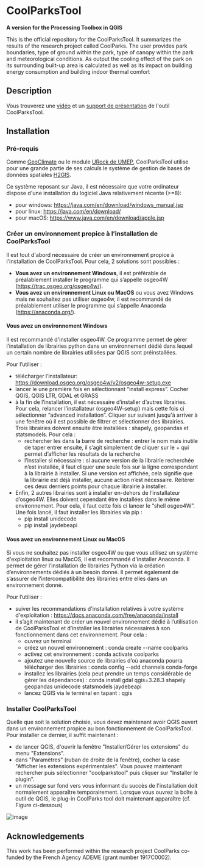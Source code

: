 # CoolParksTool

**A version for the Processing Toolbox in QGIS**

This is the official repository for the CoolParksTool.
It summarizes the results of the research project called CoolParks. 
The user provides park boundaries, type of ground within the park, 
type of canopy within the park and meteorological conditions. 
As output the cooling effect of the park on its surrounding built-up area 
is calculated as well as its impact on building energy consumption and building
 indoor thermal comfort

## Description

Vous trouverez une [vidéo](https://github.com/j3r3m1/coolparkstool/blob/main/Presentations/video_presentation.mp4) et un [support de présentation](https://github.com/j3r3m1/coolparkstool/blob/main/Presentations/10h15-10h30_Presentation_CoolParksTool.pdf) de l'outil CoolParksTool.

## Installation

### Pré-requis
Comme [GeoClimate](https://github.com/orbisgis/geoclimate) ou le module [URock de UMEP](https://umep-docs.readthedocs.io/en/latest/processor/Wind%20model%20URock.html), CoolParksTool utilise pour une grande partie de ses calculs le système de gestion de bases de données spatiales [H2GIS](https://github.com/orbisgis/h2gis).

Ce système reposant sur Java, il est nécessaire que votre ordinateur dispose d'une installation du logiciel Java relativement récente (>=8):
- pour windows: https://java.com/en/download/windows_manual.jsp
- pour linux: https://java.com/en/download/
- pour macOS: https://www.java.com/en/download/apple.jsp

### Créer un environnement propice à l’installation de CoolParksTool

Il est tout d'abord nécessaire de créer un environnement propice à l'installation de CoolParksTool. Pour cela, 2 solutions sont possibles :
- **Vous avez un environnement Windows**, il est préférable de préalablement installer le programme qui s’appelle osgeo4W (https://trac.osgeo.org/osgeo4w/).
- **Vous avez un environnement Linux ou MacOS** ou vous avez Windows mais ne souhaitez pas utiliser osgeo4w, il est recommandé de préalablement utiliser le programme qui s’appelle Anaconda (https://anaconda.org/).

#### Vous avez un environnement Windows
Il est recommandé d'installer osgeo4W. Ce programme permet de gérer l’installation de librairies python dans un environnement dédié dans lequel un certain nombre de librairies utilisées par QGIS sont préinstallées. 

Pour l’utiliser :
- télécharger l’installateur: https://download.osgeo.org/osgeo4w/v2/osgeo4w-setup.exe
- lancer le une première fois en sélectionnant “install express”. Cocher QGIS, QGIS LTR, GDAL et GRASS
- à la fin de l’installation, il est nécessaire d’installer d’autres librairies. Pour cela, relancer l’installateur (osgeo4W-setup) mais cette fois ci sélectionner “advanced installation”. Cliquer sur suivant jusqu'à arriver à une fenêtre où il est possible de filtrer et sélectionner des librairies. Trois librairies doivent ensuite être installées : shapely, geopandas et statsmodels. Pour cela :
    - rechercher les dans la barre de recherche  : entrer le nom mais inutile de taper entrer ensuite, il s’agit simplement de cliquer sur le + qui permet d’afficher les résultats de la recherche
    - l’installer si nécessaire : si aucune version de la librairie recherchée n’est installée, il faut cliquer une seule fois sur la ligne correspondant à la librairie à installer. Si une version est affichée, cela signifie que la librairie est déjà installer, aucune action n’est nécessaire. Réitérer ces deux derniers points pour chaque librairie à installer.
- Enfin, 2 autres librairies sont à installer en-dehors de l’installateur d’osgeo4W. Elles doivent cependant être installées dans le même environnement. Pour cela, il faut cette fois ci lancer le “shell osgeo4W”. Une fois lancé, il faut installer les librairies via pip :
    - pip install unidecode
    - pip install jaydebeapi

#### Vous avez un environnement Linux ou MacOS
Si vous ne souhaitez pas installer osgeo4W ou que vous utilisez un système d'exploitation linux ou MacOS, il est recommandé d'installer Anaconda. Il permet de gérer l’installation de librairies Python via la création d’environnements dédiés à un besoin donné. Il permet également de s’assurer de l’intercompatibilité des librairies entre elles dans un environnement donné. 

Pour l’utiliser :
- suiver les recommandations d'installation relatives à votre système d'exploitation : https://docs.anaconda.com/free/anaconda/install
- il s’agit maintenant de créer un nouvel environnement dédié à l’utilisation de CoolParksTool et d’installer les librairies nécessaires à son fonctionnement dans cet environnement. Pour cela :
    - ouvrez un terminal
    - créez un nouvel environnement : conda create --name coolparks
    - activez cet environnement : conda activate coolparks
    - ajoutez une nouvelle source de librairies d’où anaconda pourra télécharger des librairies : conda config --add channels conda-forge
    - installez les librairies (cela peut prendre un temps considérable de gérer les dépendances) : conda install gdal qgis=3.28.3 shapely geopandas unidecode statsmodels jaydebeapi
    - lancez QGIS via le terminal en tapant : qgis

### Installer CoolParksTool
Quelle que soit la solution choisie, vous devez maintenant avoir QGIS ouvert dans un environnement propice au bon fonctionnement de CoolParksTool. Pour installer ce dernier, il suffit maintenant :
- de lancer QGIS, d'ouvrir la fenêtre "Installer/Gérer les extensions" du menu "Extensions".
- dans "Paramètres" (ruban de droite de la fenêtre), cocher la case "Afficher les extensions expérimentales". Vous pouvez maintenant rechercher puis sélectionner "coolparkstool" puis cliquer sur "Installer le plugin".
- un message sur fond vers vous informant du succès de l'installation doit normalement apparaître temporairement. Lorsque vous ouvrez la boîte à outil de QGIS, le plug-in CoolParks tool doit maintenant apparaître (cf. Figure ci-dessous)

![image](https://github.com/j3r3m1/coolparkstool/assets/13120405/20b24f01-5c53-48ae-91ba-0c8884f7d78f)

 
## Acknowledgements
This work has been performed within the research project CoolParks co-funded by the French Agency ADEME (grant number 1917C0002).
